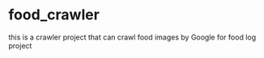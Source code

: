 # food_crawler
this is a crawler project that can crawl food images by Google for food log project 
